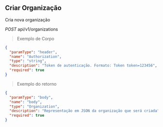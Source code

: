 ## Criar Organização

Cria nova organização

<div class="api-endpoint">
  <div class="endpoint-data">
    <i class="label label-get">POST</i>
     api/v1/organizations
  </div>
</div>


> Exemplo de Corpo

```json
{
  "paramType": "header",
  "name": "Authorization",
  "type": "string",
  "description": "Token de autenticação. Formato: Token token=123456",
  "required": true
}
```

> Exemplo do retorno

```json
{
  "paramType": "body",
  "name": "body",
  "type": "Organization",
  "description": "Representação em JSON da organização que será criada",
  "required": true
}
```